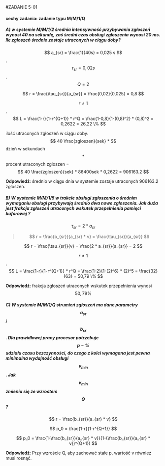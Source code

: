 #ZADANIE 5-01

#### cechy zadania: zadanie typu M/M/1/Q

##### A) w systemie M/M/1/2 średnia intensywność przybywania zgłoszeń wynosi 40 na sekundę, zaś średni czas obsługi zgłoszenia wynosi 20 ms. Ile zgłoszeń średnio zostaje utraconych w ciągu doby?

$$ a_{sr} = \frac{1}{40s} = 0,025 s $$ , $$ \tau_{sr} = 0,02 s $$, $$ Q = 2 $$

$$ r = \frac{\tau_{sr}}{a_{sr}} = \frac{0,02}{0,025} = 0,8 $$

$$ r \ne 1 $$ , $$ L = \frac{1-r}{1-r^{Q+1}} * r^Q = \frac{1-0,8}{1-(0,8)^2} * (0,8)^2 = 0,2622 = 26,22 \% $$

ilość utraconych zgłoszeń w ciągu doby: $$ 40 \frac{zgloszen}{sek} * $$ dzień w sekundach $$ * $$ procent utraconych zgloszen = $$ 40 \frac{zgloszen}{sek} * 86400sek * 0,2622 = 906163.2 $$
 
**Odpowiedź**: średnio w ciągu dnia w systemie zostaje utraconych 906163.2 zgłoszeń.

##### B) W systemie M/M/1/5 w trakcie obsługi zgłoszenia o średnim wymaganiu obsługi przybywają średnio dwa nowe zgłoszenia. Jak duża jest frakcja zgłoszeń utraconych wskutek przepełnienia pamięci buforowej ?

$$ \tau_{sr} = 2 * a_{sr} $$

> $$ r = \frac{b_{sr}}{a_{sr} * v} = \frac{\tau_{sr}}{a_{sr}} $$

$$ r = \frac{\tau_{sr}}{v} = \frac{2 * a_{sr}}{a_{sr}} = 2 $$ 

$$ r \ne 1 $$ , $$ L = \frac{1-r}{1-r^{Q+1}} * r^Q = \frac{1-2}{1-(2)^6} * (2)^5 = \frac{32}{63} = 50,79 \% $$

**Odpowiedź**: frakcja zgłoszeń utraconych wskutek przepełnienia wynosi $$ 50,79 \% $$

##### C) W systemie M/M/1/Q strumień zgłoszeń ma dane parametry $$ a_{sr} $$ i $$ b_{sr} $$. Dla prawidłowej pracy procesor potrzebuje $$ p - \% $$ udziału czasu bezczynności, do czego z kolei wymagana jest pewna minimalna wydajność obsługi $$ v_{min} $$. Jak $$ v_{min} $$ zmienia się ze wzrostem $$ Q $$ ? 

$$ r = \frac{b_{sr}}{a_{sr} * v} $$ 

$$ p_0 = \frac{1-r}{1-r^{Q+1}} $$

$$ p_0 = \frac{1-\frac{b_{sr}}{a_{sr} * v}}{1-(\frac{b_{sr}}{a_{sr} * v})^{Q+1}} $$

**Odpowiedź**: Przy wzroście Q, aby zachować stałe p, wartość v również musi rosnąć.